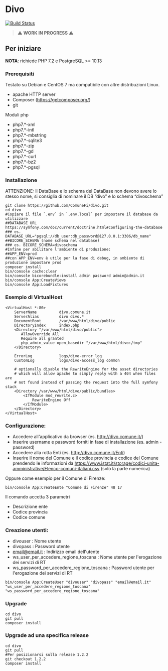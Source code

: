# Divo
[![Build Status](https://travis-ci.org/ComuneFI/divo.svg?branch=master)](https://travis-ci.org/ComuneFI/divo)

> ⚠️ **WORK IN PROGRESS** ⚠️

## Per iniziare

**NOTA**: richiede PHP 7.2 e PostgreSQL >= 10.13 

### Prerequisiti

Testato su Debian e CentOS 7 ma compatibile con altre distribuzioni Linux.

- apache HTTP server 
- Composer (https://getcomposer.org/) 
- git

Moduli php

- php7.*-xml  
- php7.*-intl  
- php7.*-mbstring  
- php7.*-sqlite3  
- php7.*-zip 
- php7.*-gd 
- php7.*-curl 
- php7.*-bz2 
- php7.*-pgsql 

### Installazione

ATTENZIONE: Il DataBase e lo schema del DataBase non devono avere lo stesso nome, si consiglia di nominare il DB “divo” e lo schema “divoschema”

```
git clone https://github.com/ComuneFi/divo.git
cd divo
#Copiare il file `.env` in `.env.local` per impostare il database da utilizzare
##DATABASE_URL https://symfony.com/doc/current/doctrine.html#configuring-the-database
### es. DATABASE_URL="pgsql://db_user:db_password@127.0.0.1:3306/db_name"
##BICORE_SCHEMA (nome schema nel database)
### es. BICORE_SCHEMA=divoschema
#Infine per abilitare l'ambiente di produzione:
##APP_ENV=prod
##con APP_ENV=env è utile per la fase di debug, in ambiente di produzione impostare prod
composer install
bin/console cache:clear
bin/console bicorebundle:install admin password admin@admin.it
bin/console App:CreateViews
bin/console App:LoadFixtures
```

### Esempio di VirtualHost
```
<VirtualHost *:80>
    ServerName          divo.comune.it
    ServerAlias         divo divo.*
    DocumentRoot        /var/www/html/divo/public
    DirectoryIndex      index.php
    <Directory "/var/www/html/divo/public">
       AllowOverride All
       Require all granted
       php_admin_value open_basedir "/var/www/html/divo:/tmp"
    </Directory>

    ErrorLog            logs/divo-error_log
    CustomLog           logs/divo-access_log common

    # optionally disable the RewriteEngine for the asset directories
    # which will allow apache to simply reply with a 404 when files are
    # not found instead of passing the request into the full symfony stack
    <Directory /var/www/html/divo/public/bundles>
        <IfModule mod_rewrite.c>
            RewriteEngine Off
        </IfModule>
    </Directory>
</VirtualHost>
```

### Configurazione:

- Accedere all'applicativo da browser (es. http://divo.comune.it/)
- Inserire username e password forniti in fase di installazione (es. admin - password)
- Accedere alla rotta Enti (es. http://divo.comune.it/Enti)
- Inserire il nome del Comune e il codice provincia e codice del Comune prendendo le informazioni da https://www.istat.it/storage/codici-unita-amministrative/Elenco-comuni-italiani.csv (solo la parte numerica)

Oppure come esempio per il Comune di Firenze:
```
bin/console App:CreateEnte "Comune di Firenze" 48 17
```
Il comando accetta 3 parametri
- Descrizione ente
- Codice provincia
- Codice comune


### Creazione utenti:
* divouser : Nome utente
* divopass : Password utente
* email@email.it : Indirizzo email dell'utente
* ws_user_per_accedere_regione_toscana : Nome utente per l'erogazione dei servizi di RT
* ws_password_per_accedere_regione_toscana : Password utente per l'erogazione dei servizi di RT

```
bin/console App:CreateUser "divouser" "divopass" "email@email.it" "ws_user_per_accedere_regione_toscana" "ws_password_per_accedere_regione_toscana"
```

### Upgrade
```
cd divo
git pull
composer install
```

### Upgrade ad una specifica release
```
cd divo
git pull
#Per posizionarsi sulla release 1.2.2
git checkout 1.2.2
composer install
```
